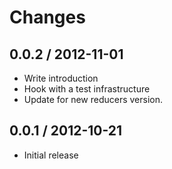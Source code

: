 # Changes

## 0.0.2 / 2012-11-01

  - Write introduction
  - Hook with a test infrastructure
  - Update for new reducers version.

## 0.0.1 / 2012-10-21

  - Initial release
